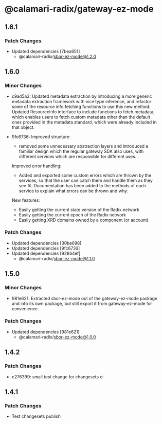 # @calamari-radix/gateway-ez-mode

## 1.6.1

### Patch Changes

- Updated dependencies [7bea651]
    - @calamari-radix/sbor-ez-mode@1.2.0

## 1.6.0

### Minor Changes

- c9ad5a3: Updated metadata extraction by introducing a more generic metadata extraction framework with nice type inference, and refactor some of the resource info fetching functions to use this new method.
  Updated ResourceInfo interface to include functions to fetch metadata, which enables users to fetch custom metadata other than the default ones provided in the metadata standard, which were already included in that object.
- 9fc6736: Improved structure:

    - removed some unnecessary abstraction layers and introduced a familiar design which the regular gateway SDK also uses, with different services which are responsible for different uses.

    Improved error handling:

    - Added and exported some custom errors which are thrown by the services, so that the user can catch them and handle them as they see fit. Documentation has been added to the methods of each service to explain what errors can be thrown and why.

    New features:

    - Easily getting the current state version of the Radix network
    - Easily getting the current epoch of the Radix network
    - Easily getting XRD domains owned by a component (or account)

### Patch Changes

- Updated dependencies [30be698]
- Updated dependencies [9fc6736]
- Updated dependencies [92864ef]
    - @calamari-radix/sbor-ez-mode@1.1.0

## 1.5.0

### Minor Changes

- 981e621: Extracted sbor-ez-mode out of the gateway-ez-mode package and into its own package, but still export it from gateway-ez-mode for convenience.

### Patch Changes

- Updated dependencies [981e621]
    - @calamari-radix/sbor-ez-mode@1.0.0

## 1.4.2

### Patch Changes

- e276399: small test change for changesets ci

## 1.4.1

### Patch Changes

- Test changesets publish
